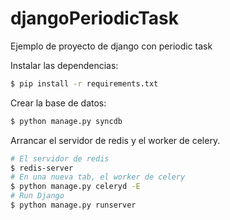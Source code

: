 djangoPeriodicTask
==================

Ejemplo de proyecto de django con periodic task

Instalar las dependencias:

```bash
$ pip install -r requirements.txt
```


Crear la base de datos:
```bash
$ python manage.py syncdb
```
Arrancar el servidor de redis y el worker de celery.

```bash
# El servidor de redis
$ redis-server
# En una nueva tab, el worker de celery
$ python manage.py celeryd -E
# Run Django
$ python manage.py runserver
```
